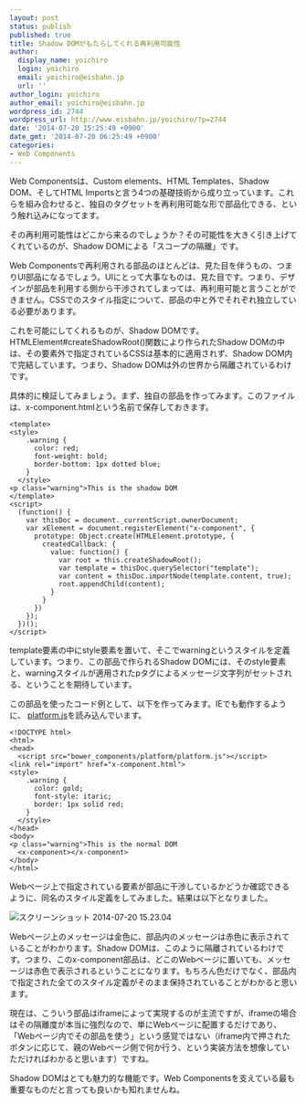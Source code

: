 ```yaml
---
layout: post
status: publish
published: true
title: Shadow DOMがもたらしてくれる再利用可能性
author:
  display_name: yoichiro
  login: yoichiro
  email: yoichiro@eisbahn.jp
  url: ''
author_login: yoichiro
author_email: yoichiro@eisbahn.jp
wordpress_id: 2744
wordpress_url: http://www.eisbahn.jp/yoichiro/?p=2744
date: '2014-07-20 15:25:49 +0900'
date_gmt: '2014-07-20 06:25:49 +0900'
categories:
- Web Components
---
```


Web Componentsは、Custom elements、HTML Templates、Shadow DOM、そしてHTML Importsと言う4つの基礎技術から成り立っています。これらを組み合わせると、独自のタグセットを再利用可能な形で部品化できる、という触れ込みになってます。

その再利用可能性はどこから来るのでしょうか？その可能性を大きく引き上げてくれているのが、Shadow DOMによる「スコープの隔離」です。

Web Componentsで再利用される部品のほとんどは、見た目を伴うもの、つまりUI部品になるでしょう。UIにとって大事なものは、見た目です。つまり、デザインが部品を利用する側から干渉されてしまっては、再利用可能と言うことができません。CSSでのスタイル指定について、部品の中と外でそれぞれ独立している必要があります。

これを可能にしてくれるものが、Shadow DOMです。HTMLElement#createShadowRoot()関数により作られたShadow DOMの中は、その要素外で指定されているCSSは基本的に適用されず、Shadow DOM内で完結しています。つまり、Shadow DOMは外の世界から隔離されているわけです。

具体的に検証してみましょう。まず、独自の部品を作ってみます。このファイルは、x-component.htmlという名前で保存しておきます。

```
<template>
<style>
    .warning {
      color: red;
      font-weight: bold;
      border-bottom: 1px dotted blue;
    }
  </style>
<p class="warning">This is the shadow DOM
</template>
<script>
  (function() {
    var thisDoc = document._currentScript.ownerDocument;
    var xElement = document.registerElement("x-component", {
      prototype: Object.create(HTMLElement.prototype, {
        createdCallback: {
          value: function() {
            var root = this.createShadowRoot();
            var template = thisDoc.querySelector("template");
            var content = thisDoc.importNode(template.content, true);
            root.appendChild(content);
          }
        }
      })
    });
  })();
</script>
```

template要素の中にstyle要素を置いて、そこでwarningというスタイルを定義しています。つまり、この部品で作られるShadow DOMには、そのstyle要素と、warningスタイルが適用されたpタグによるメッセージ文字列がセットされる、ということを期待しています。

この部品を使ったコード例として、以下を作ってみます。IEでも動作するように、
[platform.js](https://github.com/Polymer/platform)を読み込んでいます。

```
<!DOCTYPE html>
<html>
<head>
  <script src="bower_components/platform/platform.js"></script>
<link rel="import" href="x-component.html">
<style>
    .warning {
      color: gold;
      font-style: itaric;
      border: 1px solid red;
    }
  </style>
</head>
<body>
<p class="warning">This is the normal DOM
  <x-component></x-component>
</body>
</html>
```

Webページ上で指定されている要素が部品に干渉しているかどうか確認できるように、同名のスタイル定義をしてみました。結果は以下となりました。

![スクリーンショット 2014-07-20 15.23.04](http://www.eisbahn.jp/yoichiro/images/2014/07/88875e1c71b9445d06be404309a3698f.png)

Webページ上のメッセージは金色に、部品内のメッセージは赤色に表示されていることがわかります。Shadow DOMは、このように隔離されているわけです。つまり、このx-component部品は、どこのWebページに置いても、メッセージは赤色で表示されるということになります。もちろん色だけでなく、部品内で指定された全てのスタイル定義がそのまま保持されていることがわかると思います。

現在は、こういう部品はiframeによって実現するのが主流ですが、iframeの場合はその隔離度が本当に強烈なので、単にWebページに配置するだけであり、「Webページ内でその部品を使う」という感覚ではない（iframe内で押されたボタンに応じて、親のWebページ側で何か行う、という実装方法を想像していただければわかると思います）ですね。

Shadow DOMはとても魅力的な機能です。Web Componentsを支えている最も重要なものだと言っても良いかも知れませんね。
